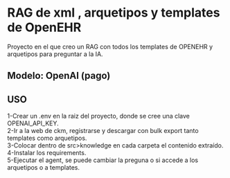 # RAG de xml , arquetipos y templates de OpenEHR
Proyecto en el que creo un RAG con todos los templates de OPENEHR y arquetipos para preguntar a la IA.

## Modelo: OpenAI (pago)

## USO
1-Crear un .env en la raiz del proyecto, donde se cree una clave OPENAI_API_KEY.    
2-Ir a la web de ckm, registrarse y descargar con bulk export tanto templates como arquetipos.  
3-Colocar dentro de src>knowledge en cada carpeta el contenido extraído.  
4-Instalar los requirements.  
5-Ejecutar el agent, se puede cambiar la preguna o si accede a los arquetipos o a templates.  



